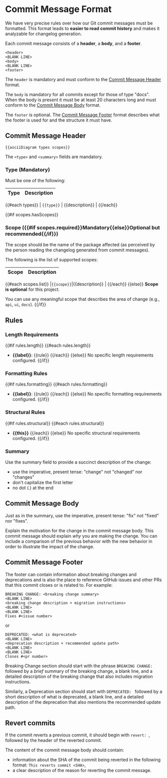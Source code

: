 # Commit Message Format

We have very precise rules over how our Git commit messages must be formatted.
This format leads to **easier to read commit history** and makes it analyzable for changelog generation.

Each commit message consists of a **header**, a **body**, and a **footer**.

```
<header>
<BLANK LINE>
<body>
<BLANK LINE>
<footer>
```


The `header` is mandatory and must conform to the [Commit Message Header](#commit-header) format.

The `body` is mandatory for all commits except for those of type "docs".
When the body is present it must be at least 20 characters long and must conform to the [Commit Message Body](#commit-body) format.

The `footer` is optional. The [Commit Message Footer](#commit-footer) format describes what the footer is used for and the structure it must have.


## <a name="commit-header"></a>Commit Message Header

```
{{asciiDiagram types scopes}}

```

The `<type>` and `<summary>` fields are mandatory.

### Type (Mandatory)

Must be one of the following:

| Type | Description |
|------|-------------|
{{#each types}}
| `{{type}}` | {{description}} |
{{/each}}


{{#if scopes.hasScopes}}

### <a name="scope"></a> Scope ({{#if scopes.required}}Mandatory{{else}}Optional but recommended{{/if}})
The scope should be the name of the package affected (as perceived by the person reading the changelog generated from commit messages).

The following is the list of supported scopes:


| Scope | Description |
|-------|-------------|
{{#each scopes.list}}
|`{{scope}}`|{{description}} |
  {{/each}}
  {{else}}
  **Scope is optional** for this project.

You can use any meaningful scope that describes the area of change (e.g., `api`, `ui`, `docs`).
{{/if}}



## Rules

### Length Requirements
{{#if rules.length}}
{{#each rules.length}}
- **{{label}}**: {{rule}}
  {{/each}}
  {{else}}
  No specific length requirements configured.
  {{/if}}

### Formatting Rules
{{#if rules.formatting}}
{{#each rules.formatting}}
- **{{label}}**: {{rule}}
  {{/each}}
  {{else}}
  No specific formatting requirements configured.
  {{/if}}

### Structural Rules
{{#if rules.structural}}
{{#each rules.structural}}
- **{{this}}**
  {{/each}}
  {{else}}
  No specific structural requirements configured.
  {{/if}}


### Summary

Use the summary field to provide a succinct description of the change:

* use the imperative, present tense: "change" not "changed" nor "changes"
* don't capitalize the first letter
* no dot (.) at the end


## <a name="commit-body"></a>Commit Message Body

Just as in the summary, use the imperative, present tense: "fix" not "fixed" nor "fixes".

Explain the motivation for the change in the commit message body. This commit message should explain _why_ you are making the change.
You can include a comparison of the previous behavior with the new behavior in order to illustrate the impact of the change.


## <a name="commit-footer"></a>Commit Message Footer

The footer can contain information about breaking changes and deprecations and is also the place to reference GitHub issues and other PRs that this commit closes or is related to.
For example:

```
BREAKING CHANGE: <breaking change summary>
<BLANK LINE>
<breaking change description + migration instructions>
<BLANK LINE>
<BLANK LINE>
Fixes #<issue number>
```

or

```
DEPRECATED: <what is deprecated>
<BLANK LINE>
<deprecation description + recommended update path>
<BLANK LINE>
<BLANK LINE>
Closes #<pr number>
```

Breaking Change section should start with the phrase `BREAKING CHANGE: ` followed by a *brief* summary of the breaking change, a blank line, and a detailed description of the breaking change that also includes migration instructions.

Similarly, a Deprecation section should start with `DEPRECATED: ` followed by a short description of what is deprecated, a blank line, and a detailed description of the deprecation that also mentions the recommended update path.

## Revert commits

If the commit reverts a previous commit, it should begin with `revert: `, followed by the header of the reverted commit.

The content of the commit message body should contain:

- information about the SHA of the commit being reverted in the following format: `This reverts commit <SHA>`,
- a clear description of the reason for reverting the commit message.




[angularjs-commit-message-format]: https://docs.google.com/document/d/1QrDFcIiPjSLDn3EL15IJygNPiHORgU1_OOAqWjiDU5Y/edit#